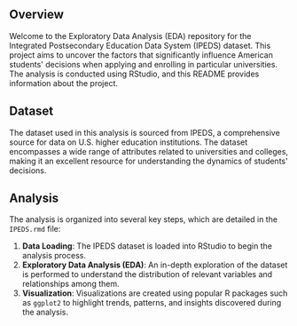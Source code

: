 ## Overview

Welcome to the Exploratory Data Analysis (EDA) repository for the Integrated Postsecondary Education Data System (IPEDS) dataset. This project aims to uncover the factors that significantly influence American students' decisions when applying and enrolling in particular universities. The analysis is conducted using RStudio, and this README provides information about the project.

## Dataset

The dataset used in this analysis is sourced from IPEDS, a comprehensive source for data on U.S. higher education institutions. The dataset encompasses a wide range of attributes related to universities and colleges, making it an excellent resource for understanding the dynamics of students' decisions.

## Analysis

The analysis is organized into several key steps, which are detailed in the `IPEDS.rmd`  file:

1. **Data Loading**: The IPEDS dataset is loaded into RStudio to begin the analysis process.
2. **Exploratory Data Analysis (EDA)**: An in-depth exploration of the dataset is performed to understand the distribution of relevant variables and relationships among them.
3. **Visualization**: Visualizations are created using popular R packages such as `ggplot2` to highlight trends, patterns, and insights discovered during the analysis.
